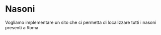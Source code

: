 # Nasoni
Vogliamo implementare un sito che ci permetta di localizzare tutti i nasoni presenti a Roma.

